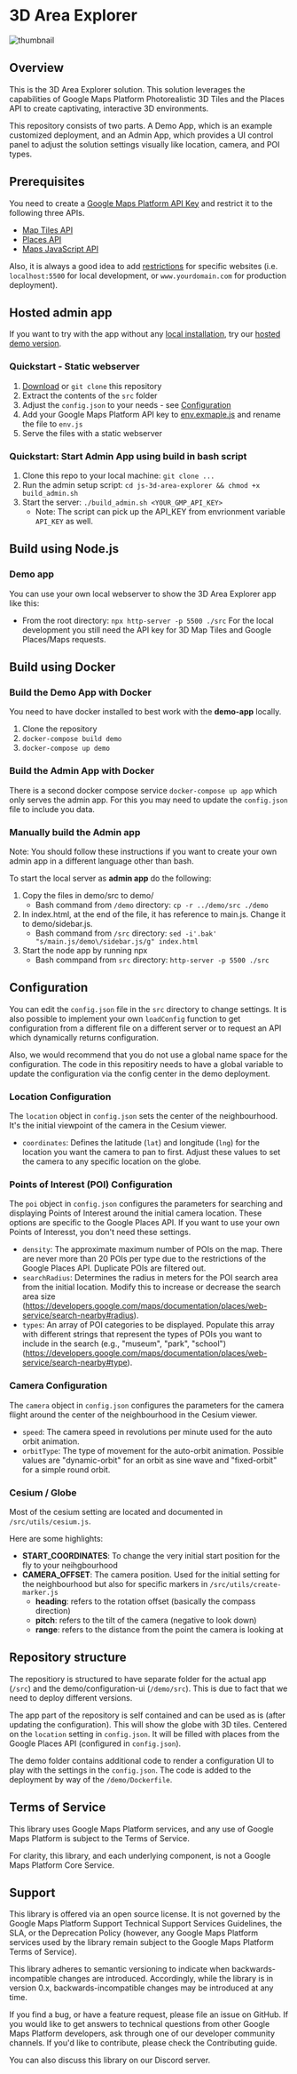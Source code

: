 
# 3D Area Explorer

![thumbnail](./src/assets/readme_assets/area-explorer-4k.gif)

## Overview

This is the 3D Area Explorer solution. This solution leverages the capabilities of Google Maps Platform Photorealistic 3D Tiles and the Places API to create captivating, interactive 3D environments.

This repository consists of two parts. A Demo App, which is an example customized deployment, and an Admin App, which provides a UI control panel to adjust the solution settings visually like location, camera, and POI types.

## Prerequisites

You need to create a [Google Maps Platform API Key](https://console.cloud.google.com/google/maps-apis/credentials?utm_source=3d_area_explorer) and restrict it to the following three APIs.
- <a href="https://console.cloud.google.com/marketplace/product/google/tile.googleapis.com?utm_source=3d_area_explorer" target="_blank">Map Tiles API</a>
- <a href="https://console.cloud.google.com/marketplace/product/google/places-backend.googleapis.com?utm_source=3d_area_explorer" target="_blank">Places API</a>
- [Maps JavaScript API](https://console.cloud.google.com/marketplace/product/google/maps-backend.googleapis.com?utm_source=3d_area_explorer)

Also, it is always a good idea to add <a href="https://developers.google.com/maps/api-security-best-practices#restricting-api-keys" target="_blank">restrictions</a> for specific websites (i.e. `localhost:5500` for local development, or `www.yourdomain.com` for production deployment).

## Hosted admin app

If you want to try with the app without any [local installation](#local-development), try our [hosted demo version](https://goo.gle/3d-area-explorer-admin).

### Quickstart - Static webserver

1. [Download](https://github.com/googlemaps-samples/js-3d-area-explorer/archive/refs/heads/main.zip) or `git clone` this repository
2. Extract the contents of the `src` folder
3. Adjust the `config.json` to your needs - see [Configuration](#Configuration)
4. Add your Google Maps Platform API key to [env.exmaple.js](src/env.exmaple.js) and rename the file to `env.js`
5. Serve the files with a static webserver

### Quickstart: Start Admin App using build in bash script

1. Clone this repo to your local machine: `git clone ...`
2. Run the admin setup script: `cd js-3d-area-explorer && chmod +x build_admin.sh`
3. Start the server: `./build_admin.sh <YOUR_GMP_API_KEY>`
    * Note: The script can pick up the API_KEY from envrionment variable `API_KEY` as well.


## Build using Node.js

### Demo app

You can  use your own local webserver to show the 3D Area Explorer app like this:

* From the root directory: `npx http-server -p 5500 ./src`
For the local development you still need the API key for 3D Map Tiles and Google Places/Maps requests.

## Build using Docker

### Build the Demo App with Docker

You need to have docker installed to best work with the **demo-app** locally. 

1. Clone the repository
2. `docker-compose build demo`
3. `docker-compose up demo`

### Build the Admin App with Docker

There is a second docker compose service `docker-compose up app` which only serves the admin app. For this you may need to update the `config.json` file to include you data.

### Manually build the Admin app
Note: You should follow these instructions if you want to create your own admin app in a 
different language other than bash.

To start the local server as **admin app** do the following:

1. Copy the files in demo/src to demo/
     * Bash command from `/demo` directory: `cp -r ../demo/src ./demo`
2. In index.html, at the end of the file, it has reference to main.js. Change it to demo/sidebar.js.
    * Bash command from `/src` directory: `sed -i'.bak' "s/main.js/demo\/sidebar.js/g" index.html`
3. Start the node app by running npx
    * Bash commpand from `src` directory: `http-server -p 5500 ./src`

## Configuration

You can edit the `config.json` file in the `src` directory to change settings. It is also possible to implement your own `loadConfig` function to get configuration from a different file on a different server or to request an API which dynamically returns configuration.

Also, we would recommend that you do not use a global name space for the configuration. The code in this repositiry needs to have a global variable to update the configuration via the config center in the demo deployment.

### Location Configuration

The `location` object in `config.json` sets the center of the neighbourhood. It's the initial viewpoint of the camera in the Cesium viewer.

- `coordinates`: Defines the latitude (`lat`) and longitude (`lng`) for the location you want the camera to pan to first. Adjust these values to set the camera to any specific location on the globe.

### Points of Interest (POI) Configuration

The `poi` object in `config.json` configures the parameters for searching and displaying Points of Interest around the initial camera location. These options are specific to the Google Places API. If you want to use your own Points of Interesst, you don't need these settings.

- `density`: The approximate maximum number of POIs on the map. There are never more than 20 POIs per type due to the restrictions of the Google Places API. Duplicate POIs are filtered out.
- `searchRadius`: Determines the radius in meters for the POI search area from the initial location. Modify this to increase or decrease the search area size (https://developers.google.com/maps/documentation/places/web-service/search-nearby#radius).
- `types`: An array of POI categories to be displayed. Populate this array with different strings that represent the types of POIs you want to include in the search (e.g., "museum", "park", "school") (https://developers.google.com/maps/documentation/places/web-service/search-nearby#type).

### Camera Configuration

The `camera` object in `config.json` configures the parameters for the camera flight around the center of the neighbourhood in the Cesium viewer.

- `speed`: The camera speed in revolutions per minute used for the auto orbit animation.
- `orbitType`: The type of movement for the auto-orbit animation. Possible values are "dynamic-orbit" for an orbit as sine wave and "fixed-orbit" for a simple round orbit.

### Cesium / Globe

Most of the cesium setting are located and documented in `/src/utils/cesium.js`.

Here are some highlights:

- **START_COORDINATES**: To change the very initial start position for the fly to your neihgbourhood
- **CAMERA_OFFSET**: The camera position. Used for the initial setting for the neighbourhood but also for specific markers in `/src/utils/create-marker.js`
  - **heading**: refers to the rotation offset (basically the compass direction)
  - **pitch**: refers to the tilt of the camera (negative to look down)
  - **range**: refers to the distance from the point the camera is looking at



## Repository structure

The repositiory is structured to have separate folder for the actual app (`/src`) and the demo/configuration-ui (`/demo/src`). This is due to fact that we need to deploy different versions.

The app part of the repository is self contained and can be used as is (after updating the configuration). This will show the globe with 3D tiles. Centered on the `location` setting in `config.json`. It will be filled with places from the Google Places API (configured in `config.json`).

The demo folder contains additional code to render a configuration UI to play with the settings in the `config.json`. The code is added to the deployment by way of the `/demo/Dockerfile`.

## Terms of Service
This library uses Google Maps Platform services, and any use of Google Maps Platform is subject to the Terms of Service.

For clarity, this library, and each underlying component, is not a Google Maps Platform Core Service.

## Support
This library is offered via an open source license. It is not governed by the Google Maps Platform Support Technical Support Services Guidelines, the SLA, or the Deprecation Policy (however, any Google Maps Platform services used by the library remain subject to the Google Maps Platform Terms of Service).

This library adheres to semantic versioning to indicate when backwards-incompatible changes are introduced. Accordingly, while the library is in version 0.x, backwards-incompatible changes may be introduced at any time.

If you find a bug, or have a feature request, please file an issue on GitHub. If you would like to get answers to technical questions from other Google Maps Platform developers, ask through one of our developer community channels. If you'd like to contribute, please check the Contributing guide.

You can also discuss this library on our Discord server.
